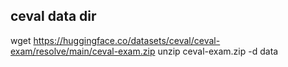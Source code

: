 ## ceval data dir

wget https://huggingface.co/datasets/ceval/ceval-exam/resolve/main/ceval-exam.zip
unzip ceval-exam.zip -d data